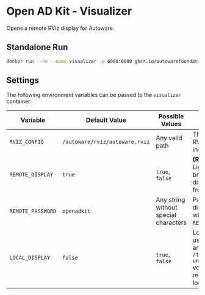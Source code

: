 # Open AD Kit - Visualizer

Opens a remote RViz display for Autoware.

## Standalone Run

```bash
docker run --rm --name visualizer -p 6080:6080 ghcr.io/autowarefoundation/openadkit-tools:visualizer
```

## Settings

The following environment variables can be passed to the `visualizer` container:

| Variable          | Default Value                  | Possible Values | Description                                                                                                                            |
| ----------------- | ------------------------------ | --------------- | -------------------------------------------------------------------------------------------------------------------------------------- |
| `RVIZ_CONFIG`     | `/autoware/rviz/autoware.rviz` | Any valid path  | The full path to the RViz configuration file inside the container                                                                      |
| `REMOTE_DISPLAY`  | `true`                         | `true`, `false` | **(Recommended)** Light-weight and browser-based RViz display, accessible from any device.                                            |
| `REMOTE_PASSWORD` | `openadkit`                    | Any string without special characters     | Password for remote display (only used when `REMOTE_DISPLAY=true`).                                                                   |
| `LOCAL_DISPLAY`   | `false`                        | `true`, `false` | Local RViz display, useful for debugging and development. `/tmp/.X11-unix:/tmp/.X11-unix` volume mount required to enable local display.         |